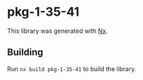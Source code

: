 # pkg-1-35-41

This library was generated with [Nx](https://nx.dev).

## Building

Run `nx build pkg-1-35-41` to build the library.
